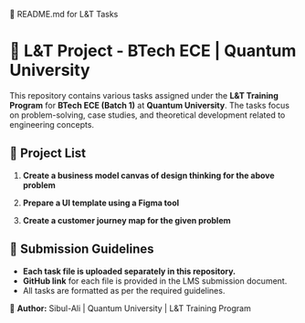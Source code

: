 📌 README.md for L&T Tasks

# 📂 L&T Project - BTech ECE | Quantum University  

This repository contains various tasks assigned under the **L&T Training Program** for **BTech ECE (Batch 1)** at **Quantum University**. The tasks focus on problem-solving, case studies, and theoretical development related to engineering concepts.  

## 📑 Project List  

1. **Create a business model canvas of design thinking for the above problem**  
     

2. **Prepare a UI template using a Figma tool**  
   

3. **Create a customer journey map for the given problem**  

   

## 🔗 Submission Guidelines  

- **Each task file is uploaded separately in this repository.**  
- **GitHub link** for each file is provided in the LMS submission document.  
- All tasks are formatted as per the required guidelines.  

📌 **Author:** Sibul-Ali | Quantum University | L&T Training Program
